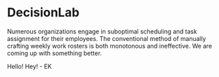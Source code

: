# DecisionLab
Numerous organizations engage in suboptimal scheduling and task assignment for their employees. The conventional method of manually crafting weekly work rosters is both monotonous and ineffective.  We are coming up with something better.

Hello!
Hey! - EK